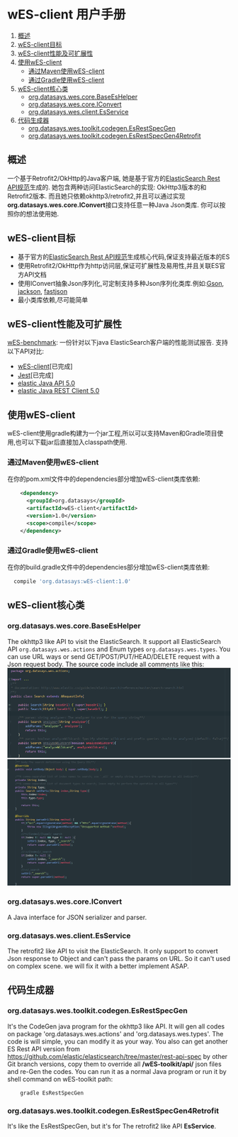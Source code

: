 # wES-client 用户手册

1. [概述](#TOC-Overview)
2. [wES-client目标](#TOC-Goals-for-wES-client)
3. [wES-client性能及可扩展性](#TOC-wES-client-Performance-and-Scalability)
4. [使用wES-client](#TOC-Using-wES-client)
    * [通过Maven使用wES-client](#TOC-wES-client-With-Maven)
    * [通过Gradle使用wES-client](#TOC-wES-client-With-Gradle)
5. [wES-client核心类](#TOC-core-classes)
    * [org.datasays.wes.core.BaseEsHelper](#TOC-BaseEsHelper)
    * [org.datasays.wes.core.IConvert](#TOC-IConvert)
    * [org.datasays.wes.client.EsService](#TOC-EsService)
6. [代码生成器](#TOC-codegen)
    * [org.datasays.wes.toolkit.codegen.EsRestSpecGen](#TOC-EsRestSpecGen)
    * [org.datasays.wes.toolkit.codegen.EsRestSpecGen4Retrofit](#TOC-EsRestSpecGen4Retrofit)

## <a name="TOC-Overview"></a>概述
一个基于Retrofit2/OkHttp的Java客户端, 她是基于官方的[ElasticSearch Rest API规范](https://github.com/elastic/elasticsearch/tree/master/rest-api-spec)生成的. 她包含两种访问ElasticSearch的实现: OkHttp3版本的和Retrofit2版本. 而且她只依赖okhttp3/retrofit2,并且可以通过实现**org.datasays.wes.core.IConvert**接口支持任意一种Java Json类库. 你可以按照你的想法使用她.

## <a name="TOC-Goals-for-wES-client"></a>wES-client目标

* 基于官方的[ElasticSearch Rest API规范](https://github.com/elastic/elasticsearch/tree/master/rest-api-spec)生成核心代码,保证支持最近版本的ES
* 使用Retrofit2/OkHttp作为http访问层,保证可扩展性及易用性,并且关联ES官方API文档
* 使用IConvert抽象Json序列化,可定制支持多种Json序列化类库.例如:[Gson](https://github.com/google/gson/), [jackson](https://github.com/FasterXML/jackson), [fastjson](https://github.com/alibaba/fastjson)
* 最小类库依赖,尽可能简单

## <a name="TOC-wES-client-Performance-and-Scalability"></a>wES-client性能及可扩展性
[wES-benchmark](https://github.com/DataSays/wES/blob/master/docs/Benchmark_zh.md): 一份针对以下java ElasticSearch客户端的性能测试报告. 支持以下API对比:
  + [wES-client](https://github.com/DataSays/wES)[已完成]
  + [Jest](https://github.com/searchbox-io/Jest)[已完成]
  + [elastic Java API 5.0](https://www.elastic.co/guide/en/elasticsearch/client/java-api/current/index.html)
  + [elastic Java REST Client 5.0](https://www.elastic.co/guide/en/elasticsearch/client/java-rest/current/index.html)

## <a name="TOC-Using-wES-client"></a>使用wES-client
wES-client使用gradle构建为一个jar工程,所以可以支持Maven和Gradle项目使用,也可以下载jar后直接加入classpath使用.

### <a name="TOC-Gson-With-Maven"></a>通过Maven使用wES-client
在你的pom.xml文件中的dependencies部分增加wES-client类库依赖:
```xml
    <dependency>
      <groupId>org.datasays</groupId>
      <artifactId>wES-client</artifactId>
      <version>1.0</version>
      <scope>compile</scope>
    </dependency>
```

### <a name="TOC-Gson-With-Gradle"></a>通过Gradle使用wES-client
在你的build.gradle文件中的dependencies部分增加wES-client类库依赖:
```groovy
  compile 'org.datasays:wES-client:1.0'
```

## <a name="TOC-core-classes"></a>wES-client核心类

### <a name="TOC-BaseEsHelper"></a>org.datasays.wes.core.BaseEsHelper
The okhttp3 like API to visit the ElasticSearch. It support all ElasticSearch API `org.datasays.wes.actions` and Enum types `org.datasays.wes.types`. You can use URL ways or send GET/POST/PUT/HEAD/DELETE request with a Json request body. The source code include all comments like this:
![Url Params](../images/Api1.png "Url Params")
![Url Part, Request Body and supported HTTP methods](../images/Api2.png  "Url Part, Request Body and supported HTTP methods")

### <a name="TOC-IConvert"></a>org.datasays.wes.core.IConvert
A Java interface for JSON serializer and parser.

### <a name="TOC-EsService"></a>org.datasays.wes.client.EsService
The retrofit2 like API to visit the ElasticSearch. It only support to convert Json response to Object and can't pass the params on URL. So it can't used on complex scene. we will fix it with a better implement ASAP.

## <a name="TOC-codegen"></a>代码生成器
### <a name="TOC-EsRestSpecGen"></a>org.datasays.wes.toolkit.codegen.EsRestSpecGen
It's the CodeGen java program for the okhttp3 like API. It will gen all codes on package 'org.datasays.wes.actions' and 'org.datasays.wes.types'. The code is will simple, you can modify it as your way. You also can get another ES Rest API version from https://github.com/elastic/elasticsearch/tree/master/rest-api-spec by other Git branch versions, copy them to override all **/wES-toolkit/api/** json files and re-Gen the codes. You can run it as a normal Java program or run it by shell command on wES-toolkit path:
```shell
    gradle EsRestSpecGen
```

### <a name="TOC-EsRestSpecGen4Retrofit"></a>org.datasays.wes.toolkit.codegen.EsRestSpecGen4Retrofit
It's like the EsRestSpecGen, but it's for The retrofit2 like API **EsService**.
